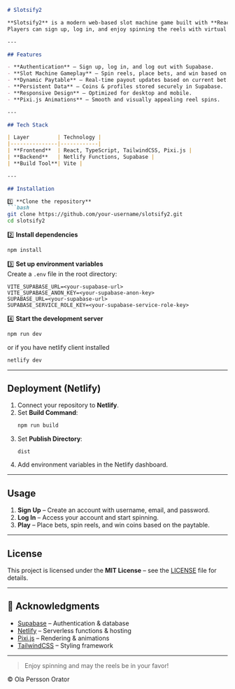 ```markdown
# Slotsify2

**Slotsify2** is a modern web-based slot machine game built with **React**, **TypeScript**, and **Supabase**.  
Players can sign up, log in, and enjoy spinning the reels with virtual coins — all while their progress is saved securely.

---

## Features

- **Authentication** – Sign up, log in, and log out with Supabase.
- **Slot Machine Gameplay** – Spin reels, place bets, and win based on the paytable.
- **Dynamic Paytable** – Real-time payout updates based on current bet.
- **Persistent Data** – Coins & profiles stored securely in Supabase.
- **Responsive Design** – Optimized for desktop and mobile.
- **Pixi.js Animations** – Smooth and visually appealing reel spins.

---

## Tech Stack

| Layer         | Technology |
|---------------|------------|
| **Frontend**  | React, TypeScript, TailwindCSS, Pixi.js |
| **Backend**   | Netlify Functions, Supabase |
| **Build Tool**| Vite |

---

## Installation

1️⃣ **Clone the repository**
```bash
git clone https://github.com/your-username/slotsify2.git
cd slotsify2
```

2️⃣ **Install dependencies**
```bash
npm install
```

3️⃣ **Set up environment variables**  
Create a `.env` file in the root directory:
```env
VITE_SUPABASE_URL=<your-supabase-url>
VITE_SUPABASE_ANON_KEY=<your-supabase-anon-key>
SUPABASE_URL=<your-supabase-url>
SUPABASE_SERVICE_ROLE_KEY=<your-supabase-service-role-key>
```

4️⃣ **Start the development server**
```bash
npm run dev
```
or if you have netlify client installed
```bash
netlify dev
```
---

## Deployment (Netlify)

1. Connect your repository to **Netlify**.
2. Set **Build Command**:  
   ```bash
   npm run build
   ```
3. Set **Publish Directory**:  
   ```
   dist
   ```
4. Add environment variables in the Netlify dashboard.

---

## Usage

1. **Sign Up** – Create an account with username, email, and password.  
2. **Log In** – Access your account and start spinning.  
3. **Play** – Place bets, spin reels, and win coins based on the paytable.  

---

## License

This project is licensed under the **MIT License** – see the [LICENSE](LICENSE) file for details.

---

## 🙏 Acknowledgments

- [Supabase](https://supabase.com/) – Authentication & database
- [Netlify](https://www.netlify.com/) – Serverless functions & hosting
- [Pixi.js](https://pixijs.com/) – Rendering & animations
- [TailwindCSS](https://tailwindcss.com/) – Styling framework

---

> Enjoy spinning and may the reels be in your favor!

© Ola Persson Orator
```